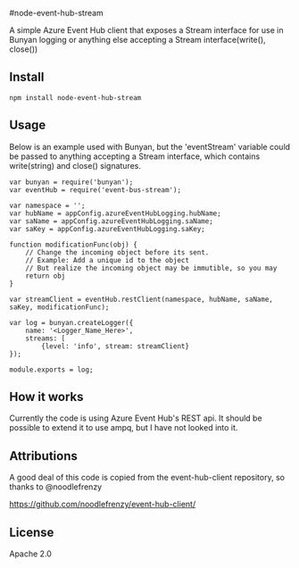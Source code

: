 #node-event-hub-stream

A simple Azure Event Hub client that exposes a Stream interface for use in Bunyan logging or anything else accepting a Stream interface(write(), close())

## Install

    npm install node-event-hub-stream

## Usage

Below is an example used with Bunyan, but the 'eventStream' variable could be passed to anything accepting a Stream interface, which contains write(string) and close() signatures.

    var bunyan = require('bunyan');
    var eventHub = require('event-bus-stream');

    var namespace = '';
    var hubName = appConfig.azureEventHubLogging.hubName;
    var saName = appConfig.azureEventHubLogging.saName;
    var saKey = appConfig.azureEventHubLogging.saKey;

    function modificationFunc(obj) {
        // Change the incoming object before its sent.
        // Example: Add a unique id to the object
        // But realize the incoming object may be immutible, so you may
        return obj
    }

    var streamClient = eventHub.restClient(namespace, hubName, saName, saKey, modificationFunc);

    var log = bunyan.createLogger({
        name: '<Logger_Name_Here>',
        streams: [
            {level: 'info', stream: streamClient}
    });

    module.exports = log;
    
## How it works

Currently the code is using Azure Event Hub's REST api. It should be possible to extend it to use ampq, but I have not looked into it.

## Attributions

A good deal of this code is copied from the event-hub-client repository, so thanks to @noodlefrenzy

https://github.com/noodlefrenzy/event-hub-client/

## License

Apache 2.0
